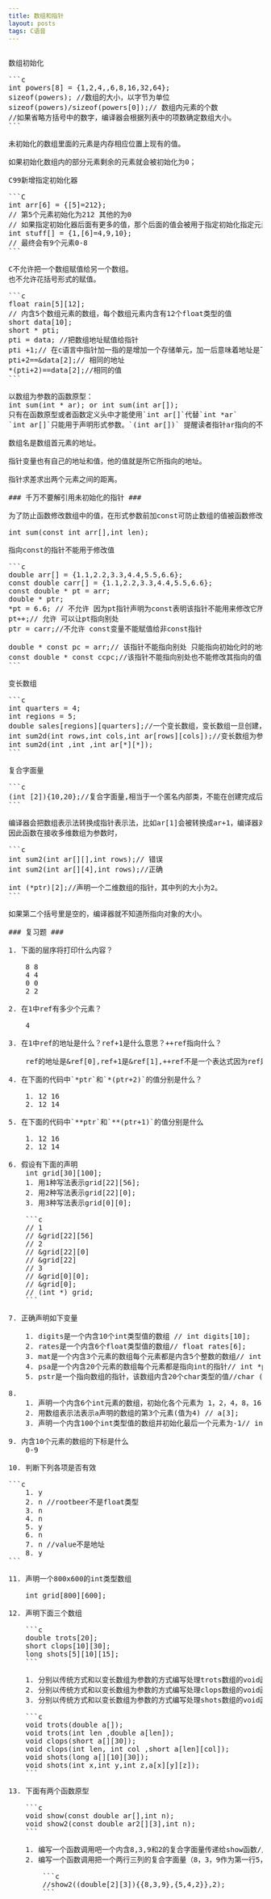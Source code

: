 ```yaml
---
title: 数组和指针
layout: posts
tags: C语音
---
```

<pre>

数组初始化

```c
int powers[8] = {1,2,4,,6,8,16,32,64};
sizeof(powers); //数组的大小，以字节为单位
sizeof(powers)/sizeof(powers[0]);// 数组内元素的个数
//如果省略方括号中的数字，编译器会根据列表中的项数确定数组大小。
```

未初始化的数组里面的元素是内存相应位置上现有的值。

如果初始化数组内的部分元素剩余的元素就会被初始化为0；

C99新增指定初始化器

```C
int arr[6] = {[5]=212};
// 第5个元素初始化为212 其他的为0
// 如果指定初始化器后面有更多的值，那个后面的值会被用于指定初始化指定元素后面的元素
int stuff[] = {1,[6]=4,9,10};
// 最终会有9个元素0-8
```

C不允许把一个数组赋值给另一个数组。
也不允许花括号形式的赋值。

```c
float rain[5][12];
// 内含5个数组元素的数组，每个数组元素内含有12个float类型的值
short data[10];
short * pti;
pti = data; //把数组地址赋值给指针
pti +1;// 在c语言中指针加一指的是增加一个存储单元，加一后意味着地址是下个元素的地址不是下一个字节的地址。这就是为什么需要声明指针所指向对象类型的原因
pti+2==&data[2];// 相同的地址
*(pti+2)==data[2];//相同的值
```

以数组为参数的函数原型：
int sum(int * ar); or int sum(int ar[]);
只有在函数原型或者函数定义头中才能使用`int ar[]`代替`int *ar`
`int ar[]`只能用于声明形式参数。`(int ar[])` 提醒读者指针ar指向的不仅仅是一个int类型的值，还是int类型的数组的元素

数组名是数组首元素的地址。

指针变量也有自己的地址和值，他的值就是所它所指向的地址。

指针求差求出两个元素之间的距离。

### 千万不要解引用未初始化的指针 ###

为了防止函数修改数组中的值，在形式参数前加const可防止数组的值被函数修改

int sum(const int arr[],int len);

指向const的指针不能用于修改值

```c
double arr[] = {1.1,2.2,3.3,4.4,5.5,6.6};
const double carr[] = {1.1,2.2,3.3,4.4,5.5,6.6};
const double * pt = arr;
double * ptr;
*pt = 6.6; // 不允许 因为pt指针声明为const表明该指针不能用来修改它所指向的值
pt++;// 允许 可以让pt指向别处
ptr = carr;//不允许 const变量不能赋值给非const指针

double * const pc = arr;// 该指针不能指向别处 只能指向初始化时的地址。
const double * const ccpc;//该指针不能指向别处也不能修改其指向的值
```

变长数组

```c
int quarters = 4;
int regions = 5;
double sales[regions][quarters];//一个变长数组，变长数组一旦创建，其长度也不能改变，变长指的是初始化时的长度可以根据变量确定
int sum2d(int rows,int cols,int ar[rows][cols]);//变长数组为参数的函数必须在声明数组前声明数组大小的参数
int sum2d(int ,int ,int ar[*][*]);
```

复合字面量

```c
(int [2]){10,20};//复合字面量,相当于一个匿名内部类，不能在创建完成后使用，只能在创建的时候使用。
```

编译器会把数组表示法转换成指针表示法，比如ar[1]会被转换成ar+1，编译器对ar+1求值就要知道ar所指向对象的大小。
因此函数在接收多维数组为参数时，

```c
int sum2(int ar[][],int rows);// 错误
int sum2(int ar[][4],int rows);//正确

int (*ptr)[2];//声明一个二维数组的指针，其中列的大小为2。
```

如果第二个括号里是空的，编译器就不知道所指向对象的大小。

### 复习题 ###

1. 下面的层序将打印什么内容？

    8 8
    4 4
    0 0
    2 2

2. 在1中ref有多少个元素？

    4

3. 在1中ref的地址是什么？ref+1是什么意思？++ref指向什么？

    ref的地址是&ref[0],ref+1是&ref[1],++ref不是一个表达式因为ref是一个常量不是变量。

4. 在下面的代码中`*ptr`和`*(ptr+2)`的值分别是什么？

    1. 12 16
    2. 12 14

5. 在下面的代码中`**ptr`和`**(ptr+1)`的值分别是什么

    1. 12 16
    2. 12 14

6. 假设有下面的声明
    int grid[30][100];
    1. 用1种写法表示grid[22][56];
    2. 用2种写法表示grid[22][0];
    3. 用3种写法表示grid[0][0];

    ```c
    // 1
    // &grid[22][56]
    // 2
    // &grid[22][0]
    // &grid[22]
    // 3
    // &grid[0][0];
    // &grid[0];
    // (int *) grid;
    ```

7. 正确声明如下变量

    1. digits是一个内含10个int类型值的数组 // int digits[10];
    2. rates是一个内含6个float类型值的数组// float rates[6];
    3. mat是一个内含3个元素的数组每个元素都是内含5个整数的数组// int mat[3][5];
    4. psa是一个内含20个元素的数组每个元素都是指向int的指针// int *pas[20];
    5. pstr是一个指向数组的指针，该数组内含20个char类型的值//char (*pstr)[20];

8. 
    1. 声明一个内含6个int元素的数组，初始化各个元素为 1，2，4，8，16，32 // int arr[6]={1,2,4,8,16,32};
    2. 用数组表示法表示a声明的数组的第3个元素(值为4) // a[3];
    3. 声明一个内含100个int类型值的数组并初始化最后一个元素为-1// int a[100]={[99]=-1};

9. 内含10个元素的数组的下标是什么
    0-9

10. 判断下列各项是否有效

```c
    1. y
    2. n //rootbeer不是float类型
    3. n
    4. n
    5. y
    6. n
    7. n //value不是地址
    8. y
```

11. 声明一个800x600的int类型数组

    int grid[800][600];

12. 声明下面三个数组

    ```c
    double trots[20];
    short clops[10][30];
    long shots[5][10][15];
    ```

    1. 分别以传统方式和以变长数组为参数的方式编写处理trots数组的void函数原型和函数调用。
    2. 分别以传统方式和以变长数组为参数的方式编写处理clops数组的void函数原型和函数调用。
    3. 分别以传统方式和以变长数组为参数的方式编写处理shots数组的void函数原型和函数调用。

    ```c
    void trots(double a[]);
    void trots(int len ,double a[len]);
    void clops(short a[][30]);
    void clops(int len, int col ,short a[len][col]);
    void shots(long a[][10][30]);
    void shots(int x,int y,int z,a[x][y][z]);
    ```

13. 下面有两个函数原型

    ```c
    void show(const double ar[],int n);
    void show2(const double ar2[][3],int n);
    ```

    1. 编写一个函数调用吧一个内含8,3,9和2的复合字面量传递给show函数// show((double[3]){8,3,9},3);
    2. 编写一个函数调用把一个两行三列的复合字面量（8，3，9作为第一行5，4，2作为第二行）传递给show2函数.

        ```c
        //show2((double[2][3]){{8,3,9},{5,4,2}},2);
        ```

</pre>
